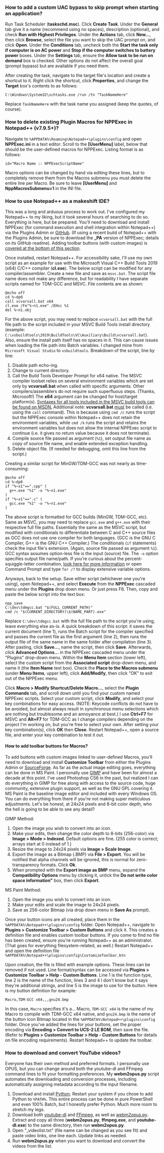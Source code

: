 ### How to add a custom UAC bypass to skip prompt when starting an application?

Run Task Scheduler (**taskschd.msc**). Click **Create Task**. Under the **General** tab give it a name (recommend using no spaces), description (optional), and check **Run with Highest Privileges**. Under the **Actions** tab, click **New...**, then click **Browse**, select the file you want to skip the UAC prompt on, and click **Open**. Under the **Conditions** tab, uncheck both the **Start the task only if computer is on AC power** and **Stop if the computer switches to battery power** boxes. Under the **Settings** tab, ensure the **Allow task to be run on demand** box is checked. Other options do not affect the overall goal (prompt bypass) but are available if you need them.

After creating the task, navigate to the target file's location and create a shortcut to it. Right click the shortcut, click **Properties**, and change the **Target** box's contents to as follows:

`C:\Windows\System32\schtasks.exe /run /tn "TaskNameHere"`

Replace `TaskNameHere` with the task name you assigned (keep the quotes, of course).

### How to delete existing Plugin Macros for NPPExec in Notepad++ (v7.9.5+)?

Navigate to `%APPDATA%\Roaming\Notepad++\plugins\config` and open **NPPExec.ini** in a text editor. Scroll to the **[UserMenu]** label, below that should be the user-defined macros for NPPExec. Listing format is as follows:

`id="Macro Name :: NPPExecScriptName"`

Macro options can be changed by hand via editing these lines, but to completely remove them from the Macros submenu you must delete the entire line per Macro. Be sure to leave **[UserMenu]** and **NppMacrosSubmenu=1** in the INI file.

### How to use Notepad++ as a makeshift IDE?

This was a long and arduous process to work out. I've configured my Notepad++ to my liking, but it took several hours of searching to do so. Everything is here, but be prepared. You'll need to download and install NPPExec (for command execution and shell integration within Notepad++) via the Plugins Admin or [GitHub](https://github.com/d0vgan/nppexec). (If using a recent build of Notepad++ with the Plugins Admin, be sure to download the **_PA** version of NPPExec; details on its GitHub readme). Adding toolbar buttons (with custom images) is <a href="#createToolbarButtons">covered at the bottom of this section</a>.

Once installed, restart Notepad++. For accessibility sake, I'll use my own script as an example for use with the Microsoft Visual C++ Build Tools 2019 (x64) C/C++ compiler (**cl.exe**). The below script can be modified for any compiler/assembler. Create a new file and save as `msvc.bat`. The script file name does not make any difference, but for readability I have separate scripts named for TDM-GCC and MSVC. File contents are as shown:

```
@echo off
cd %~dp0
call vcvarsall.bat x64
cl.exe /Fe"%~n1.exe" /EHsc %1
del %~n1.obj
```

For the above script, you may need to replace `vcvarsall.bat` with the full file path to the script included in your MSVC Build Tools install directory (example: `C:\vsbuildtools\2019\BuildTools\VC\Auxiliary\Build\vcvarsall.bat`). Also, ensure the install path itself has no spaces in it. This can cause issues when loading the file path into Batch variables. I changed mine from `Microsoft Visual Studio` to `vsbuildtools`. Breakdown of the script, line by line:

1. Disable path echo-ing.
2. Change to current directory.
3. Call the Build Tools Developer Prompt for x64 native. The MSVC compiler toolset relies on several environment variables which are set only by **vcvarsall.bat** when called with specific arguments. Other compilers/assemblers do not require such superfluous steps. (Thanks, Microsoft!) The **x64** argument can be changed for host/target platform(s). [Syntaxes for all tools included in the MSVC build tools can be found on MSDN.](https://docs.microsoft.com/en-us/cpp/build/building-on-the-command-line?view=msvc-160) Additional note: **vcvarsall.bat** <u>must</u> be called (i.e. using the `call` command). This is because using `cmd /c` runs the script but the NPPExec console within Notepad++ does not retain the environment variables, while `cmd /k` runs the script and retains the environment variables but does not allow the internal NPPExec script to continue (i.e. it gives no return value because it does not terminate).
4. Compile source file passed as argument (`%1`), set output file name as copy of source file name, and enable extended exception handling.
5. Delete object file. (If needed for debugging, omit this line from the script.)

Creating a similar script for MinGW/TDM-GCC was not nearly as time-consuming:

```
@echo off
cd %~dp0
if "%~x1"==".cpp" (
  g++.exe "%1" -o "%~n1.exe"
)
if "%~x1"==".c" (
  gcc.exe "%1" -o "%~n1.exe"
)
```
The above script is formatted for GCC builds (MinGW, TDM-GCC, etc). Same as MSVC, you may need to replace `gcc.exe` and `g++.exe` with their respective full file paths. Essentially the same as the MSVC script, but modified with conditionals to differentiate between C and C++ source files as GCC does not use one compiler for both languages. (GCC is the GNU C Compiler, G++ is the GNU C++ Compiler.) The conditionals (`if` statements) check the input file's extension. (Again, source file passed as argument `%1`). GCC syntax assumes option-less file is the input (source) file. The `-o` option specifies output file name/path. If you're curious about the percent-squiggle-letter combination, [look here for more information](https://www.robvanderwoude.com/batchfiles.php) or open Command Prompt and type `for /?` to display extensive variable options.

Anyways, back to the setup. Save either script (whichever one you're using), open Notepad++, and select **Execute** from the **NPPExec** cascaded menu under the **Plugins** drop down menu. Or just press F6. Then, copy and paste the below script into the text box:

```
npp_save
C:\dev\tdmgcc.bat "$(FULL_CURRENT_PATH)"
cmd /c "$(CURRENT_DIRECTORY)\$(NAME_PART).exe"
```

Replace `C:\dev\tdmgcc.bat` with the full file path to the script you're using, leave everything else as-is. A quick breakdown of this script: it saves the current document (line 1), runs the Batch script for the compiler specified and passes the current file as the first argument (line 2), then runs the output file of the same name in the same folder after compilation (line 3). After pasting, click **Save...**, name the script, then click **Save**. Afterwards, click **Advanced Options...** in the NPPExec cascaded menu under the "Plugins" drop-down menu. Within the **Menu Item** section (lower left), select the custom script from the **Associated script** drop-down menu, and name it (the **Item Name** text box). Check the **Place to the Macros submenu** (under **Menu Items**, upper left), click **Add/Modify**, then click "OK" to exit out of the NPPExec menu.

Click **Macro > Modify Shortcut/Delete Macro...**, select the **Plugin Commands** tab, and scroll down until you find your custom named NPPExec scripts. Select your custom script, click **Modify**, and select your key combinations for easy access. (NOTE: Keycode conflicts do not have to be avoided, but almost always result in synchronous menu selections which are nothing but troublesome and an annoyance at best.</u>) I use **Ctrl+F7** for MSVC and **Alt+F7** for TDM-GCC as I change compilers depending on the project I'm working on, but you're free to select your own. After setting your key combination(s), click **OK** then **Close**. Restart Notepad++, open a source file, and enter your key combination to test it out.

#### How to add toolbar buttons for Macros?
To add buttons with custom images linked to user-defined Macros, you'll need to download and install **Customize Toolbar** from either the Plugins Admin or [SourceForge](https://sourceforge.net/projects/npp-customize). As far as the actual image editing goes, everything can be done in MS Paint. I personally use [GIMP](https://www.gimp.org/) and have been for almost a decade at this point. I've used Photoshop CS6 in the past, but realized I can do everything in GIMP for free along with access to the source code, huge community, extensive plugin support, as well as the GNU GPL covering it. MS Paint is the baseline image editor and included with every Windows OS. You can do everything from there if you're not making super meticulous adjustments. Let's be honest, at 24x24 pixels and 8-bit color depth, who the hell is going to be able to see any detail?

GIMP Method:
1. Open the image you wish to convert into an icon.
2. Make your edits, then change the color depth to 8-bits (256-color) via **Image > Mode > Indexed**. Default options are fine. (255 color is correct; arrays start at 0 instead of 1.)
3. Resize the image to 24x24 pixels via **Image > Scale Image**.
4. Export the image as a Bitmap (.BMP) via **File > Export**. You will be notified that alpha channels will be ignored, this is normal for zero-transparency formats. Click **Ok**.
5. When prompted with the **Export image as BMP** menu, expand the **Compatibility Options** menu by clicking it, untick the **Do not write color space information"** box, then click **Export**.

MS Paint Method:
1. Open the image you wish to convert into an icon.
2. Make your edits and scale the image to 24x24 pixels.
3. Save as 256-color Bitmap (via drop down menu in **Save As** prompt).

Once your button icons are all created, place them in the `%APPDATA%\Notepad++\plugins\config` folder. Open Notepad++, navigate to **Plugins > Customize Toolbar > Custom Buttons** and click it. This creates a definition file and enables custom toolbar buttons. If you come to find no file has been created, ensure you're running Notepad++ as an administrator. (That goes for everything filesystem-related, as well.) Restart Notepad++ and open the definition file `%APPDATA%\Notepad++\plugins\config\CustomizeToolbar.btn`

Upon creation, the file is filled with example options. These lines can be removed if not used. Line format/syntax can be accessed via **Plugins > Customize Toolbar > Help - Custom Buttons**. Line 1 is the function type, line 2 is the name of the function, lines 3 and 4 I don't know but it says they're additional strings, and line 5 is the image to use for the button. Here is my button definition for example:

`Macro,TDM-GCC x64,,,gnu24.bmp`

In this case, `Macro` specifies it's a... Macro, `TDM-GCC x64` is the name of my Macro to compile with TDM-GCC x64 native, and `gnu24.bmp` is the name of the button icon Bitmap located in the `%APPDATA%\Notepad++\plugins\config` folder. Once you've added the lines for your buttons, set the proper encoding via **Encoding > Convert to UCS-2 LE BOM**, then save the file. (Refer to **Plugins > Customize Toolbar > Help - Custom Buttons** for details on file encoding requirements). Restart Notepad++ to update the toolbar.

### How to download and convert YouTube videos?

Everyone has their own method and preferred formats. I personally use OPUS, but you can change around both the youtube-dl and FFmpeg command lines to fit your formatting preferences. My **webm2opus.py** script automates the downloading and conversion processes, including automatically assigning metadata according to the input filename.

1. Download and install [Python](https://www.python.org/downloads/). Restart your system if you chose to add Python to `%PATH%`. This entire process can be done in pure PowerShell and even 100% Batch, but I honestly prefer Python. Much more room to stretch my legs.
2. Download both [youtube-dl](https://ytdl-org.github.io/youtube-dl/download.html) and [FFmpeg](https://ffmpeg.org/download.html), as well as [webm2opus.py](https://github.com/subvod/examples/blob/master/webm2opus.py). Extract and copy all three (**webm2opus.py**, **ffmpeg.exe**, and **youtube-dl.exe**) to the same directory, then run **webm2opus.py**.
3. Open "_videolist.txt" (file name can be changed as you see fit) and paste video links, one line each. Update links as needed.
4. Run **webm2opus.py** when you want to download and convert the videos from the list.
